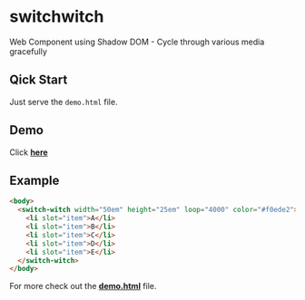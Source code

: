 # switchwitch

Web Component using Shadow DOM - Cycle through various media gracefully

## Qick Start

Just serve the `demo.html` file.

## Demo

Click [**here**](https://timonson.github.io/switchwitch/)

## Example

```html
<body>
  <switch-witch width="50em" height="25em" loop="4000" color="#f0ede2">
    <li slot="item">A</li>
    <li slot="item">B</li>
    <li slot="item">C</li>
    <li slot="item">D</li>
    <li slot="item">E</li>
  </switch-witch>
</body>
```

For more check out the
[**demo.html**](https://github.com/timonson/switchwitch/blob/master/demo.html)
file.
